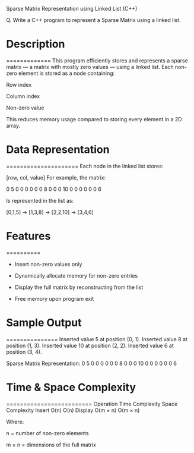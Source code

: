 Sparse Matrix Representation using Linked List (C++)

Q. Write a C++ program to represent a Sparse Matrix using a linked list.



# Description
=============
This program efficiently stores and represents a sparse matrix — a matrix with mostly zero values — using a linked list. Each non-zero element is stored as a node containing:

Row index

Column index

Non-zero value

This reduces memory usage compared to storing every element in a 2D array.



# Data Representation
=====================
Each node in the linked list stores:

[row, col, value]
For example, the matrix:

0 5 0 0 0
0 0 0 8 0
0 0 10 0 0
0 0 0 0 6

Is represented in the list as:

[0,1,5] → [1,3,8] → [2,2,10] → [3,4,6]



# Features
==========
* Insert non-zero values only

*  Dynamically allocate memory for non-zero entries

* Display the full matrix by reconstructing from the list

* Free memory upon program exit



# Sample Output
===============	
Inserted value 5 at position (0, 1).
Inserted value 8 at position (1, 3).
Inserted value 10 at position (2, 2).
Inserted value 6 at position (3, 4).

Sparse Matrix Representation:
0 5 0 0 0 
0 0 0 8 0 
0 0 10 0 0 
0 0 0 0 6 



# Time & Space Complexity
=========================
Operation		Time Complexity	Space Complexity
Insert			O(n)	O(n)
Display			O(m × n)	O(m × n)

Where:

n = number of non-zero elements

m × n = dimensions of the full matrix
